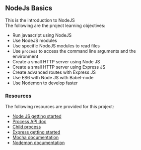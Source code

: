 ## NodeJs Basics
This is the introduction to NodeJS   
The following are the project learning objectives:   
* Run javascript using NodeJS
* Use NodeJS modules
* Use specific NodeJS modules to read files
* Use `process` to access the command line arguments and the environment
* Create a small HTTP server using Node JS
* Create a small HTTP server using Express JS
* Create advanced routes with Express JS
* Use ES6 with Node JS with Babel-node
* Use Nodemon to develop faster

### Resources
The following resources are provided for this project:
* [Node JS getting started](https://nodejs.org/en/docs/guides/getting-started-guide/)  
* [Process API doc](https://node.readthedocs.io/en/latest/api/process/)  
* [Child process](https://nodejs.org/api/child_process.html)  
* [Express getting started](https://expressjs.com/en/starter/installing.html)
* [Mocha documentation](https://mochajs.org/)  
* [Nodemon documentation](https://github.com/remy/nodemon#nodemon)  

